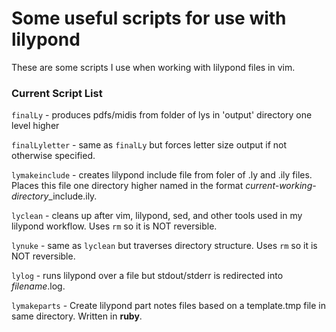 # Some useful scripts for use with lilypond
These are some scripts I use when working with lilypond files in vim.

### Current Script List
`finalLy` - produces pdfs/midis from folder of lys in 'output'
directory one level higher

`finalLyletter` - same as `finalLy` but forces letter size output 
if not otherwise specified.

`lymakeinclude` - creates lilypond include file from foler of
.ly and .ily files. Places this file one directory higher 
named in the format *current-working-directory*\_include.ily.

`lyclean` - cleans up after vim, lilypond, sed, and other tools
used in my lilypond workflow.
Uses `rm` so it is NOT reversible.

`lynuke` - same as `lyclean` but traverses directory structure.
Uses `rm` so it is NOT reversible.

`lylog` - runs lilypond over a file but stdout/stderr is redirected
into *filename*.log.

`lymakeparts` - Create lilypond part notes files 
based on a template.tmp file in same directory.
Written in **ruby**.

